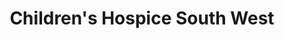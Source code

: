 ---
title: "Children's Hospice South West"
url: /bristol/childrens-hospice-south-west-north-street/
shop: charity
---